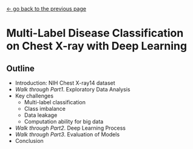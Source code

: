 [<- go back to the previous page](../README.md)

# Multi-Label Disease Classification on Chest X-ray with Deep Learning

## Outline
- Introduction: NIH Chest X-ray14 dataset
- *Walk through Part1*. Exploratory Data Analysis 
- Key challenges
  * Multi-label classification
  * Class imbalance
  * Data leakage
  * Computation ability for big data
- *Walk through Part2*. Deep Learning Process
- *Walk through Part3*. Evaluation of Models
- Conclusion
